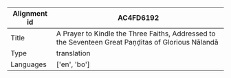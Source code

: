 |Alignment id | AC4FD6192
| --- | --- 
|Title | A Prayer to Kindle the Three Faiths, Addressed to the Seventeen Great Paṇḍitas of Glorious Nālandā 
|Type | translation
|Languages | ['en', 'bo']